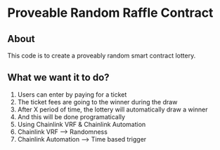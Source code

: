 # Proveable Random Raffle Contract

## About

This code is to create a proveably random smart contract lottery.

## What we want it to do?

1. Users can enter by paying for a ticket
  1. The ticket fees are going to the winner during the draw
2. After X period of time, the lottery will automatically draw a winner
  1. And this will be done programatically
3. Using Chainlink VRF & Chainlink Automation
  1. Chainlink VRF --> Randomness
  2. Chainlink Automation --> Time based trigger